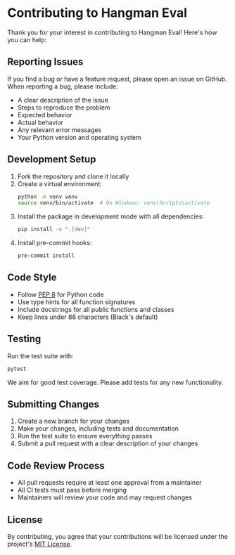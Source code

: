 # Contributing to Hangman Eval

Thank you for your interest in contributing to Hangman Eval! Here's how you can help:

## Reporting Issues

If you find a bug or have a feature request, please open an issue on GitHub. When reporting a bug, please include:

- A clear description of the issue
- Steps to reproduce the problem
- Expected behavior
- Actual behavior
- Any relevant error messages
- Your Python version and operating system

## Development Setup

1. Fork the repository and clone it locally
2. Create a virtual environment:
   ```bash
   python -m venv venv
   source venv/bin/activate  # On Windows: venv\Scripts\activate
   ```
3. Install the package in development mode with all dependencies:
   ```bash
   pip install -e ".[dev]"
   ```
4. Install pre-commit hooks:
   ```bash
   pre-commit install
   ```

## Code Style

- Follow [PEP 8](https://www.python.org/dev/peps/pep-0008/) for Python code
- Use type hints for all function signatures
- Include docstrings for all public functions and classes
- Keep lines under 88 characters (Black's default)

## Testing

Run the test suite with:

```bash
pytest
```

We aim for good test coverage. Please add tests for any new functionality.

## Submitting Changes

1. Create a new branch for your changes
2. Make your changes, including tests and documentation
3. Run the test suite to ensure everything passes
4. Submit a pull request with a clear description of your changes

## Code Review Process

- All pull requests require at least one approval from a maintainer
- All CI tests must pass before merging
- Maintainers will review your code and may request changes

## License

By contributing, you agree that your contributions will be licensed under the project's [MIT License](LICENSE).
